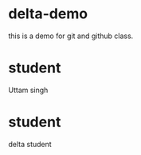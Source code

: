  # delta-demo
this is a demo for git and github class.
# student 
Uttam singh

# student
delta student